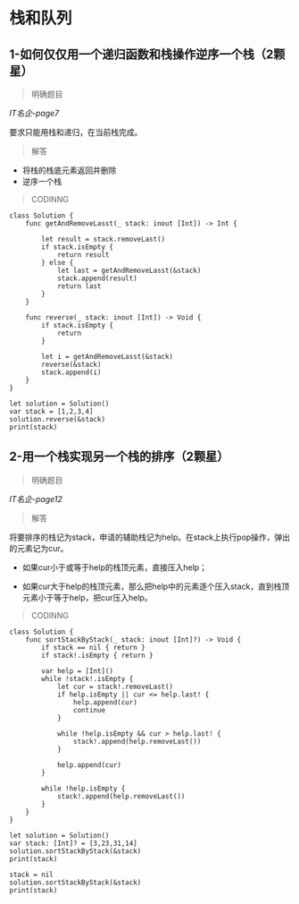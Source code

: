 # 栈和队列

## 1-如何仅仅用一个递归函数和栈操作逆序一个栈（2颗星）

> 明确题目

*IT名企-page7*

要求只能用栈和递归，在当前栈完成。

> 解答

- 将栈的栈底元素返回并删除
- 逆序一个栈

> CODINNG

```
class Solution {
    func getAndRemoveLasst(_ stack: inout [Int]) -> Int {

        let result = stack.removeLast()
        if stack.isEmpty {
            return result
        } else {
            let last = getAndRemoveLasst(&stack)
            stack.append(result)
            return last
        }
    }

    func reverse(_ stack: inout [Int]) -> Void {
        if stack.isEmpty {
            return
        }

        let i = getAndRemoveLasst(&stack)
        reverse(&stack)
        stack.append(i)
    }
}

let solution = Solution()
var stack = [1,2,3,4]
solution.reverse(&stack)
print(stack)
```

## 2-用一个栈实现另一个栈的排序（2颗星）

> 明确题目

*IT名企-page12*

> 解答

将要排序的栈记为stack，申请的辅助栈记为help。在stack上执行pop操作，弹出的元素记为cur。

- 如果cur小于或等于help的栈顶元素，直接压入help；

- 如果cur大于help的栈顶元素，那么把help中的元素逐个压入stack，直到栈顶元素小于等于help，把cur压入help。

> CODINNG

```
class Solution {
    func sortStackByStack(_ stack: inout [Int]?) -> Void {
        if stack == nil { return }
        if stack!.isEmpty { return }

        var help = [Int]()
        while !stack!.isEmpty {
            let cur = stack!.removeLast()
            if help.isEmpty || cur <= help.last! {
                help.append(cur)
                continue
            }

            while !help.isEmpty && cur > help.last! {
                stack!.append(help.removeLast())
            }

            help.append(cur)
        }

        while !help.isEmpty {
            stack!.append(help.removeLast())
        }
    }
}

let solution = Solution()
var stack: [Int]? = [3,23,31,14]
solution.sortStackByStack(&stack)
print(stack)

stack = nil
solution.sortStackByStack(&stack)
print(stack)
```
